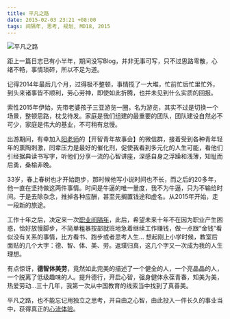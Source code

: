 ```yaml
---
title: 平凡之路
date: 2015-02-03 23:21 +08:00
tags: 间隔年, 思考, 规划, MD18, 2015
---
```


![平凡之路](post/pingfanzhilu.png)

距上一篇日志已有小半年，期间没写Blog，并非无事可写，只不过思路零散，心绪不畅，事情琐碎，所以不足为道。

记得2014年最后几个月，过得极不整顿，事情揽了一大堆，忙前忙后忙里忙外，到头来诸事皆不顺利，劳心劳神，即使如此折腾，也并未见到什么实质的回报。

索性2015年伊始，先带老婆孩子三亚游览一圈，名为游览，其实不过是切换一个场景，整顿思路，枕戈待发。家庭是我们组建的最重要的团队，团队建设自然必不可少，家庭是伟大的基业，不可稍有怠慢。

出游期间，有幸加入[阳老师]的【开智青年故事会】的微信群，接着受到各种青年轻年的熏陶刺激，同辈压力是最好的催化剂，促使我看到多元化的人生可能，看他们引经据典读书写字，听他们分享一流的心智讲座，深感自身之浮躁和浅薄，知耻而后勇，桑榆非晚。

33岁，春上春树也才开始跑步，那时候他写小说时间也不长，而之后的20多年，他一直在坚持做这两件事情。时间是牛逼的唯一量度，我不为牛逼，只为不输给时间。于是去除杂念，推掉各种应酬，甚至先搁置钱途和虚名。从2015年开始，走一段新的旅途。

工作十年之后，决定来一次[职业间隔年]，此后，希望未来十年不在因为职业产生困惑，恰好放慢脚步，不简单粗暴按部就班地急着继续工作赚钱，做一点跟“金钱”看似没有关系的事情，比方看书、跑步或者思考人生... 想起刚上小学时候，教室后面贴的几个大字：德、智、体、美、劳。返璞归真，这几个字又一次成为我的人生理想。

有点惊讶，**德智体美劳**，竟然如此完美的描述了一个健全的人，一个亮晶晶的人，一个脱离了低级趣味的人。提升德行，开启心智，强身健体永葆青春，知美为美，热爱劳动...三十几年，我第一次从中国教育的线索当中找到了真善美。

平凡之路，也不能忘记用独立之思考，开自由之心智，由此投入一件长久的事业当中，获得真正的[心流体验]。


[阳老师]: http://www.yangzhiping.com/
[职业间隔年]: http://baike.baidu.com/view/1637881.htm
[心流体验]: http://baike.baidu.com/view/113421.htm

